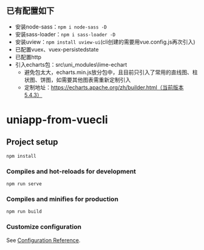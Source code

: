 <!--
 * @Date: 2022-10-13 16:31:42
 * @LastEditTime: 2023-08-16 11:03:47
 * @Description: 
-->
## 已有配置如下
- 安装node-sass：`npm i node-sass -D`
- 安装sass-loader：`npm i sass-loader -D`
- 安装uview：`npm install uview-ui`(cli创建的需要用vue.config.js再次引入)
- 已配置vuex、vuex-persistedstate
- 已配置http
- 引入echarts包：src\uni_modules\lime-echart
  - 避免包太大，echarts.min.js放分包中，且目前只引入了常用的直线图、柱状图、饼图，如需要其他图表需重新定制引入
  - 定制地址：https://echarts.apache.org/zh/builder.html（当前版本5.4.3）

# uniapp-from-vuecli

## Project setup
```
npm install
```

### Compiles and hot-reloads for development
```
npm run serve
```

### Compiles and minifies for production
```
npm run build
```

### Customize configuration
See [Configuration Reference](https://cli.vuejs.org/config/).
